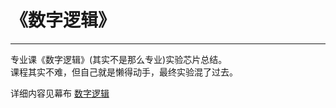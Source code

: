 # 《数字逻辑》
***
专业课《数字逻辑》(其实不是那么专业)实验芯片总结。  
课程其实不难，但自己就是懒得动手，最终实验混了过去。

详细内容见幕布 [数字逻辑]()
<!-- 未附加链接 -->